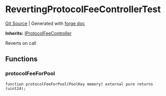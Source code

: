 # RevertingProtocolFeeControllerTest
[Git Source](https://github.com/uniswap/v4-core/blob/1141642f8ba4665a50660886a8a8401526677045/src/test/ProtocolFeeControllerTest.sol)
| Generated with [forge doc](https://book.getfoundry.sh/reference/forge/forge-doc)

**Inherits:**
[IProtocolFeeController](contracts/v4/reference/core/interfaces/IProtocolFeeController.md)

Reverts on call


## Functions
### protocolFeeForPool


```solidity
function protocolFeeForPool(PoolKey memory) external pure returns (uint24);
```

